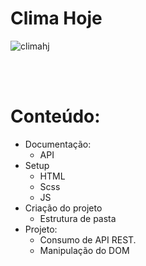 # Clima Hoje
 
 
 
 
![climahj](https://user-images.githubusercontent.com/63620832/203171039-e319c9b1-b9b8-456f-92f2-88cb45f3619e.png)


<br><br>


# Conteúdo:
- Documentação:
  - API
- Setup
  - HTML
  - Scss
  - JS
- Criação do projeto
  - Estrutura de pasta
- Projeto:
  - Consumo de API REST.
  - Manipulação do DOM
